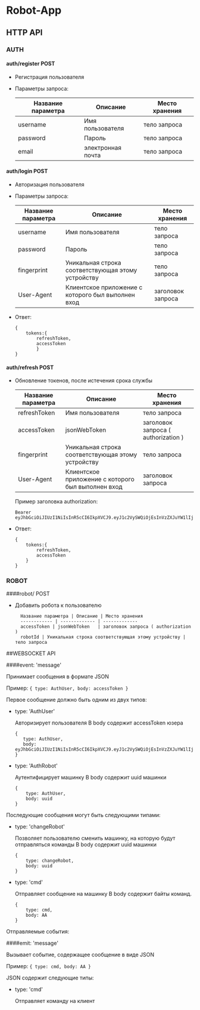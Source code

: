 # Robot-App

## HTTP API


### AUTH
#### auth/register POST
        
* Регистрация пользователя
      
* Параметры запроса:      
        
    Название параметра | Описание | Место хранения
    ------------ | ------------- | -------------
    username | Имя пользователя | тело запроса
    password | Пароль | тело запроса
    email | электронная почта | тело запроса
        
#### auth/login POST
     
* Авторизация пользователя

* Параметры запроса:
     
    Название параметра | Описание | Место хранения
             ------------ | ------------- | -------------
             username | Имя пользователя | тело запроса
             password | Пароль | тело запроса
             fingerprint | Уникальная строка соответствующая этому устройству | тело запроса
             User-Agent | Клиентское приложение с которого был выполнен вход | заголовок запроса
             
* Ответ: 
     
    ``` 
    {
        tokens:{
            refreshToken,
            accessToken
            }
    }     
    ```
#### auth/refresh POST
    
* Обновление токенов, после истечения срока службы
   
    Название параметра | Описание | Место хранения
    ------------ | ------------- | -------------
    refreshToken | Имя пользователя | тело запроса
    accessToken | jsonWebToken   | заголовок запроса ( authorization ) 
    fingerprint | Уникальная строка соответствующая этому устройству | тело запроса
    User-Agent | Клиентское приложение с которого был выполнен вход | заголовок запроса
        
    Пример заголовка authorization: 
    ```
    Bearer eyJhbGciOiJIUzI1NiIsInR5cCI6IkpXVCJ9.eyJ1c2VySWQiOjEsInVzZXJuYW1lIjoicml0ZXZpIiwiZW1haWwiOiJyaXRldmlAZ21haWwuY29tIiwiaWF0IjoxNjA0MzU1NTA2LCJleHAiOjE2MDQzNTczMDZ9.5BkgyXFz70I5w1pGaRgd7B3ZcUS5HQVzxdH3IsBj0lw     
    ```  
        
* Ответ:
    ``` 
    {
        tokens:{
            refreshToken,
            accessToken
        }
    }     
    ```
     

### ROBOT
####robot/ POST
        
* Добавить робота к пользователю
        
        Название параметра | Описание | Место хранения
        ------------ | ------------- | -------------
        accessToken | jsonWebToken   | заголовок запроса ( authorization ) 
        robotId | Уникальная строка соответствующая этому устройству | тело запроса      
                
                
##WEBSOCKET API

####event: 'message'
    
Принимает сообщения в формате JSON
    
Пример:
    ```
        {
            type: AuthUser,
            body: accessToken
        }
    ```

Первое сообщение должно быть одним из двух типов:
    
* type: 'AuthUser'        
        
     Авторизирует пользователя
     В body содержит accessToken юзера
     ```
     {
        type: AuthUser,
        body: eyJhbGciOiJIUzI1NiIsInR5cCI6IkpXVCJ9.eyJ1c2VySWQiOjEsInVzZXJuYW1lIjoicml0ZXZpIiwiZW1haWwiOiJyaXRldmlAZ21haWwuY29tIiwiaWF0IjoxNjA0MzU1NTA2LCJleHAiOjE2MDQzNTczMDZ9.5BkgyXFz70I5w1pGaRgd7B3ZcUS5HQVzxdH3IsBj0lw
     }
     ```
* type: 'AuthRobot'
     
     Аутентифицирует машинку
     В body содержит uuid машинки
    
     ```
     {
         type: AuthUser,
         body: uuid
     }
     ```
  
Последующие сообщения могут быть следующими типами:

* type: 'changeRobot'
    
    Позволяет пользователю сменить машинку, на которую будут отправляться команды
    В body содержит uuid машинки
     ```
     {
         type: changeRobot,
         body: uuid
     }
     ```    
    
* type: 'cmd'
    
    Отправляет сообщение на машинку
    В body содержит байты команд.
    
     ```
     {
         type: cmd,
         body: AA
     }
     ```     
    
    
Отправляемые события:

####emit: 'message'
    
Вызывает событие, содержащее сообщение в виде JSON

Пример:
    ```
        {
            type: cmd,
            body: AA
        }
    ```

JSON содержит следующие типы:

* type: 'cmd'
    
    Отправляет команду на клиент
